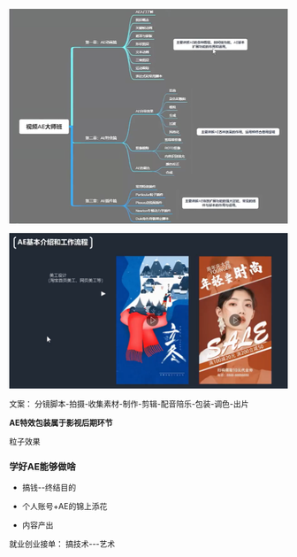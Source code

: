 



![image-20240411220840898](./assets/image-20240411220840898.png)

![image-20240411221359744](./assets/image-20240411221359744.png)

文案： 分镜脚本-拍摄-收集素材-制作-剪辑-配音陪乐-包装-调色-出片

**AE特效包装属于影视后期环节**

 粒子效果

### 学好AE能够做啥

- 搞钱--终结目的

- 个人账号+AE的锦上添花

- 内容产出

就业创业接单： 搞技术---艺术

